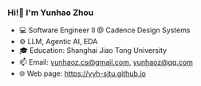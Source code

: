 ### Hi!👋 I'm Yunhao Zhou 

- 💻 Software Engineer II @ Cadence Design Systems
- ⚙️ LLM, Agentic AI, EDA
- 🎓 Education: Shanghai Jiao Tong University
- 📫 Email: yunhaoz.cs@gmail.com, yunhaoz@qq.com
- 🌐 Web page: https://yyh-sjtu.github.io
<!---
yyh-sjtu/yyh-sjtu is a ✨ special ✨ repository because its `README.md` (this file) appears on your GitHub profile.
You can click the Preview link to take a look at your changes.
--->
